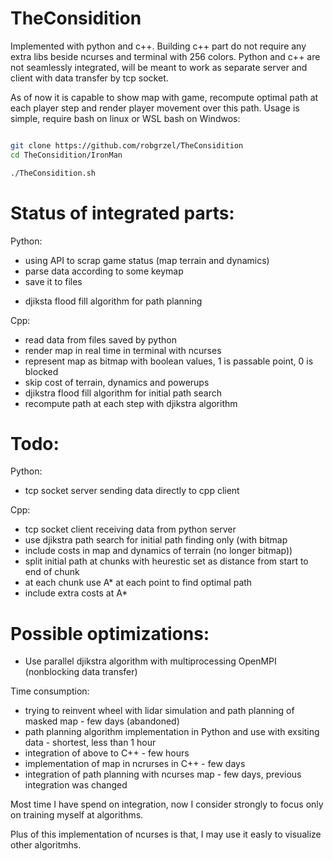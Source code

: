 # TheConsidition

Implemented with python and c++. Building c++ part do not require any extra libs beside ncurses and terminal with 256 colors. Python and c++ are not seamlessly integrated, will be meant to work as separate server and client with data transfer by tcp socket.

As of now it is capable to show map with game, recompute optimal path at each player step and render player movement over this path. Usage is simple, require bash on linux or WSL bash on Windwos:

```bash

git clone https://github.com/robgrzel/TheConsidition
cd TheConsidition/IronMan

./TheConsidition.sh


```


# Status of integrated parts:

Python:
- using API to scrap game status (map terrain and dynamics)
- parse data according to some keymap
- save it to files
+ djiksta flood fill algorithm for path planning

Cpp:
- read data from files saved by python
- render map in real time in terminal with ncurses  
- represent map as bitmap with boolean values, 1 is passable point, 0 is blocked
- skip cost of terrain, dynamics and powerups
- djikstra flood fill algorithm for initial path search
- recompute path at each step with djikstra algorithm


# Todo:

Python: 
- tcp socket server sending data directly to cpp client

Cpp:
- tcp socket client receiving data from python server
- use djikstra path search for initial path finding only (with bitmap
- include costs in map and dynamics of terrain (no longer bitmap))
- split initial path at chunks with heurestic set as distance from start to end of chunk
- at each chunk use A* at each point to find optimal path
- include extra costs at A* 

# Possible optimizations:
- Use parallel djikstra algorithm with multiprocessing OpenMPI (nonblocking data transfer)

Time consumption:
- trying to reinvent wheel with lidar simulation and path planning of masked map - few days (abandoned)
- path planning algorithm implementation in Python and use with exsiting data - shortest, less than 1 hour
- integration of above to C++ - few hours
- implementation of map in ncrurses in C++ - few days
- integration of path planning with ncurses map - few days, previous integration was changed

Most time I have spend on integration, now I consider strongly to focus only on training myself at algorithms.

Plus of this implementation of ncurses is that, I may use it easly to visualize other algoritmhs.